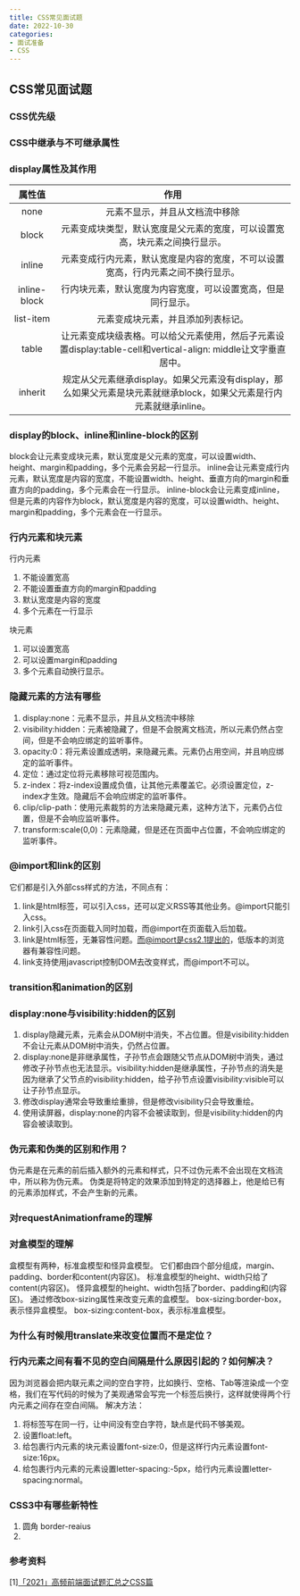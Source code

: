 ```yaml
---
title: CSS常见面试题
date: 2022-10-30
categories: 
- 面试准备
- CSS
---
```


## CSS常见面试题

### CSS优先级

### CSS中继承与不可继承属性

### display属性及其作用
|属性值|作用|
|:----:|:----:|
|none|元素不显示，并且从文档流中移除|
|block|元素变成块类型，默认宽度是父元素的宽度，可以设置宽高，块元素之间换行显示。|
|inline|元素变成行内元素，默认宽度是内容的宽度，不可以设置宽高，行内元素之间不换行显示。|
|inline-block|行内块元素，默认宽度为内容宽度，可以设置宽高，但是同行显示。|
|list-item|元素变成块元素，并且添加列表标记。|
|table|让元素变成块级表格。可以给父元素使用，然后子元素设置display:table-cell和vertical-align: middle让文字垂直居中。|
|inherit|规定从父元素继承display。如果父元素没有display，那么如果父元素是块元素就继承block，如果父元素是行内元素就继承inline。|

### display的block、inline和inline-block的区别
block会让元素变成块元素，默认宽度是父元素的宽度，可以设置width、height、margin和padding，多个元素会另起一行显示。
inline会让元素变成行内元素，默认宽度是内容的宽度，不能设置width、height、垂直方向的margin和垂直方向的padding，多个元素会在一行显示。
inline-block会让元素变成inline，但是元素的内容作为block，默认宽度是内容的宽度，可以设置width、height、margin和padding，多个元素会在一行显示。

### 行内元素和块元素
行内元素
1. 不能设置宽高
2. 不能设置垂直方向的margin和padding
3. 默认宽度是内容的宽度
4. 多个元素在一行显示

块元素
1. 可以设置宽高
2. 可以设置margin和padding
3. 多个元素自动换行显示。

### 隐藏元素的方法有哪些
1. display:none：元素不显示，并且从文档流中移除
2. visibility:hidden：元素被隐藏了，但是不会脱离文档流，所以元素仍然占空间，但是不会响应绑定的监听事件。
3. opacity:0：将元素设置成透明，来隐藏元素。元素仍占用空间，并且响应绑定的监听事件。
4. 定位：通过定位将元素移除可视范围内。
5. z-index：将z-index设置成负值，让其他元素覆盖它。必须设置定位，z-index才生效。隐藏后不会响应绑定的监听事件。
6. clip/clip-path：使用元素裁剪的方法来隐藏元素，这种方法下，元素仍占位置，但是不会响应监听事件。
7. transform:scale(0,0)：元素隐藏，但是还在页面中占位置，不会响应绑定的监听事件。

### @import和link的区别
它们都是引入外部css样式的方法，不同点有：
1. link是html标签，可以引入css，还可以定义RSS等其他业务。@import只能引入css。
2. link引入css在页面载入同时加载，而@import在页面载入后加载。
3. link是html标签，无兼容性问题。而@import是css2.1提出的，低版本的浏览器有兼容性问题。
4. link支持使用javascript控制DOM去改变样式，而@import不可以。

### transition和animation的区别

### display:none与visibility:hidden的区别
1. display隐藏元素，元素会从DOM树中消失，不占位置。但是visibility:hidden不会让元素从DOM树中消失，仍然占位置。
2. display:none是非继承属性，子孙节点会跟随父节点从DOM树中消失，通过修改子孙节点也无法显示。visibility:hidden是继承属性，子孙节点的消失是因为继承了父节点的visibility:hidden，给子孙节点设置visibility:visible可以让子孙节点显示。
3. 修改display通常会导致重绘重排，但是修改visibility只会导致重绘。
4. 使用读屏器，display:none的内容不会被读取到，但是visibility:hidden的内容会被读取到。

### 伪元素和伪类的区别和作用？
伪元素是在元素的前后插入额外的元素和样式，只不过伪元素不会出现在文档流中，所以称为伪元素。
伪类是将特定的效果添加到特定的选择器上，他是给已有的元素添加样式，不会产生新的元素。

### 对requestAnimationframe的理解

### 对盒模型的理解
盒模型有两种，标准盒模型和怪异盒模型。
它们都由四个部分组成，margin、padding、border和content(内容区)。
标准盒模型的height、width只给了content(内容区)。
怪异盒模型的height、width包括了border、padding和(内容区)。
通过修改box-sizing属性来改变元素的盒模型。
box-sizing:border-box，表示怪异盒模型。
box-sizing:content-box，表示标准盒模型。

### 为什么有时候⽤translate来改变位置⽽不是定位？

### 行内元素之间有看不见的空白间隔是什么原因引起的？如何解决？
因为浏览器会把内联元素之间的空白字符，比如换行、空格、Tab等渲染成一个空格，我们在写代码的时候为了美观通常会写完一个标签后换行，这样就使得两个行内元素之间存在空白间隔。
解决方法：
1. 将标签写在同一行，让中间没有空白字符，缺点是代码不够美观。
2. 设置float:left。
3. 给包裹行内元素的块元素设置font-size:0，但是这样行内元素设置font-size:16px。
4. 给包裹行内元素的元素设置letter-spacing:-5px，给行内元素设置letter-spacing:normal。

### CSS3中有哪些新特性
1. 圆角 border-reaius
2. 

### 

### 参考资料
[1][「2021」高频前端面试题汇总之CSS篇](https://juejin.cn/post/6905539198107942919)